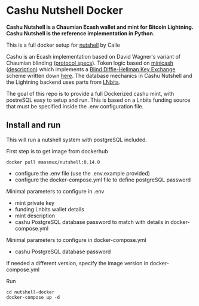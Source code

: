 # Cashu Nutshell Docker

**Cashu Nutshell is a Chaumian Ecash wallet and mint for Bitcoin Lightning. Cashu Nutshell is the reference implementation in Python.**

This is a full docker setup for [nutshell](https://github.com/cashubtc/nutshell) by Calle

Cashu is an Ecash implementation based on David Wagner's variant of Chaumian blinding ([protocol specs](https://github.com/cashubtc/nuts)). Token logic based on [minicash](https://github.com/phyro/minicash) ([description](https://gist.github.com/phyro/935badc682057f418842c72961cf096c)) which implements a [Blind Diffie-Hellman Key Exchange](https://cypherpunks.venona.com/date/1996/03/msg01848.html) scheme written down [here](https://gist.github.com/RubenSomsen/be7a4760dd4596d06963d67baf140406). The database mechanics in Cashu Nutshell and the Lightning backend uses parts from [LNbits](https://github.com/lnbits/lnbits-legend).

The goal of this repo is to provide a full Dockerized cashu mint, with postreSQL easy to setup and run. This is based on a Lnbits funding source that must be specified inside the .env configuration file.

## Install and run

This will run a nutshell system with postgreSQL included.

First step is to get image from dockerhub

```
docker pull massmux/nutshell:0.14.0
```

- configure the .env file (use the .env.example provided)
- configure the docker-compose.yml file to define postgreSQL password

Minimal parameters to configure in .env

- mint private key
- funding Lnbits wallet details
- mint description
- cashu PostgreSQL database password to match with details in docker-compose.yml

Minimal parameters to configure in docker-compose.yml

- cashu PostgreSQL database password

If needed a different version, specify the image version in docker-compose.yml

Run

```
cd nutshell-docker
docker-compose up -d
```
